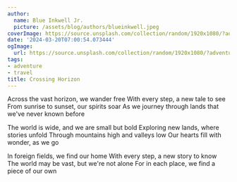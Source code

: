 ```yaml
---
author:
  name: Blue Inkwell Jr.
  picture: /assets/blog/authors/blueinkwell.jpeg
coverImage: https://source.unsplash.com/collection/random/1920x1080/?adventure
date: '2024-03-20T07:00:54.073444'
ogImage:
  url: https://source.unsplash.com/collection/random/1920x1080/?adventure
tags:
- adventure
- travel
title: Crossing Horizon
---
```


Across the vast horizon, we wander free
With every step, a new tale to see
From sunrise to sunset, our spirits soar
As we journey through lands that we've never known before

The world is wide, and we are small but bold
Exploring new lands, where stories unfold
Through mountains high and valleys low
Our hearts fill with wonder, as we go

In foreign fields, we find our home
With every step, a new story to know
The world may be vast, but we're not alone
For in each place, we find a piece of our own